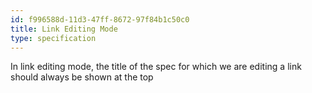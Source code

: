 ```yaml
---
id: f996588d-11d3-47ff-8672-97f84b1c50c0
title: Link Editing Mode
type: specification
---
```


In link editing mode, the title of the spec for which we are editing a link should always be shown at the top
